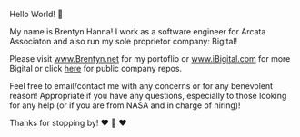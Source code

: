 Hello World! 💬
 
My name is Brentyn Hanna! I work as a software engineer for Arcata Associaton and also run my sole proprietor company: Bigital!
 
Please visit www.Brentyn.net for my portoflio or www.iBigital.com for more Bigital or click [here](https://www.github.com/iBigital) 
for public company repos.

Feel free to email/contact me with any concerns or for any benevolent reason!
Appropriate if you have any questions, especially to those looking for any help (or if you are from NASA and in charge of hiring)!

Thanks for stopping by! 
❤️ 🐇 ❤️
  
